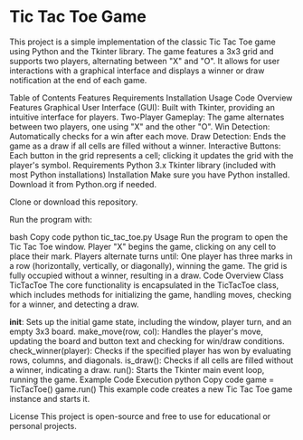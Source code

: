 <h1>Tic Tac Toe Game</h1>
This project is a simple implementation of the classic Tic Tac Toe game using Python and the Tkinter library. The game features a 3x3 grid and supports two players, alternating between "X" and "O". It allows for user interactions with a graphical interface and displays a winner or draw notification at the end of each game.

Table of Contents
Features
Requirements
Installation
Usage
Code Overview
Features
Graphical User Interface (GUI): Built with Tkinter, providing an intuitive interface for players.
Two-Player Gameplay: The game alternates between two players, one using "X" and the other "O".
Win Detection: Automatically checks for a win after each move.
Draw Detection: Ends the game as a draw if all cells are filled without a winner.
Interactive Buttons: Each button in the grid represents a cell; clicking it updates the grid with the player's symbol.
Requirements
Python 3.x
Tkinter library (included with most Python installations)
Installation
Make sure you have Python installed. Download it from Python.org if needed.

Clone or download this repository.

Run the program with:

bash
Copy code
python tic_tac_toe.py
Usage
Run the program to open the Tic Tac Toe window.
Player "X" begins the game, clicking on any cell to place their mark.
Players alternate turns until:
One player has three marks in a row (horizontally, vertically, or diagonally), winning the game.
The grid is fully occupied without a winner, resulting in a draw.
Code Overview
Class TicTacToe
The core functionality is encapsulated in the TicTacToe class, which includes methods for initializing the game, handling moves, checking for a winner, and detecting a draw.

__init__: Sets up the initial game state, including the window, player turn, and an empty 3x3 board.
make_move(row, col): Handles the player's move, updating the board and button text and checking for win/draw conditions.
check_winner(player): Checks if the specified player has won by evaluating rows, columns, and diagonals.
is_draw(): Checks if all cells are filled without a winner, indicating a draw.
run(): Starts the Tkinter main event loop, running the game.
Example Code Execution
python
Copy code
game = TicTacToe()
game.run()
This example code creates a new Tic Tac Toe game instance and starts it.

License
This project is open-source and free to use for educational or personal projects.

